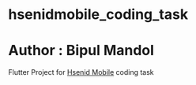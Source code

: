 # hsenidmobile_coding_task
# Author : Bipul Mandol
Flutter Project for [Hsenid Mobile](https://hsenidmobile.com/) coding task


